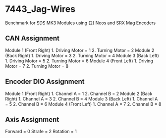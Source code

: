 # 7443_Jag-Wires
Benchmark for SDS MK3 Modules using (2) Neos and SRX Mag Encoders

## CAN Assignment
Module 1 (Front Right)
	1. Driving Motor = 1
	2. Turning Motor = 2
Module 2 (Back Right)
	1. Driving Motor = 3
	2. Turning Motor = 4
Module 3 (Back Left)
	1. Driving Motor = 5
	2. Turning Motor = 6
Module 4 (Front Left)
	1. Driving Motor = 7
	2. Turning Motor = 8	
	
## Encoder DIO Assignment
Module 1 (Front Right)
	1. Channel A = 1
	2. Channel B = 2
Module 2 (Back Right)
	1. Channel A = 3
	2. Channel B = 4
Module 3 (Back Left)
	1. Channel A = 5
	2. Channel B = 6
Module 4 (Front Left)
	1. Channel A = 7
	2. Channel B = 8
	
## Axis Assignment
Forward = 0
Strafe = 2
Rotation = 1
